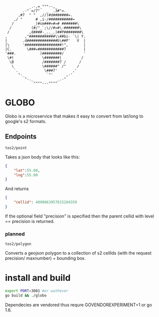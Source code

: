 ```
           _.-,=_"""--,_
        .-" =/7"   _  .3#"=.
      ,#7  " "  ,//)#d#######=.
    ,/ "      # ,i-/###########=
   /         _)#sm###=#=# #######\
  /         (#/"_`;\//#=#\-#######\
 /         ,d####-_.._.)##P########\
,        ,"############\\##bi- `\| Y.
|       .d##############b\##P'   V  |
|\      '#################!",       |
|C.       \###=############7        |
'###.           )#########/         '
 \#(             \#######|         /
  \B             /#######7 /      /
   \             \######" /"     /
    `.            \###7'       ,'
      "-_          `"'      ,-'
         "-._           _.-"
             """"---""""

```

GLOBO
===

Globo is a microservice that makes it easy  to convert from lat/long  to google's s2 formats.


## Endpoints

```
tos2/point
```

Takes a json body that looks like this:

```json
{
	"lat":55.00,
	"lng":55.00
}
```
And returns

```json
{
    "cellid": 4890663957615284359
}
```

If the optional field "precision" is  specified then the parent cellid with
level == precision is returned.


### planned

```
tos2/polygon
```
Converts a geojson polygon to a collection of s2 cellIds (with the request precision/ maxnumber) + bounding box.


# install and build

```sh
export PORT=3001 #or wathever
go build && ./globo 
```

Dependecies are vendored thus requre GOVENDOREXPERIMENT=1 or go 1.6.
